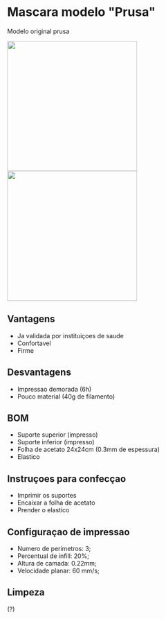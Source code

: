 # Mascara modelo "Prusa"
Modelo original prusa


<img src="https://github.com/TreshDe-UFSC/informacoes/blob/master/arquivos/manufatura/mascara_facil_prusa/prusa_lado.jpeg" width="300"/> <img src="https://github.com/TreshDe-UFSC/informacoes/blob/master/arquivos/manufatura/mascara_facil_prusa/prusa_frente.jpeg" width="300"/>


## Vantagens
- Ja validada por instituiçoes de saude
- Confortavel
- Firme

## Desvantagens
- Impressao demorada (6h)
- Pouco material (40g de filamento)

## BOM
- Suporte superior (impresso)
- Suporte inferior (impresso)
- Folha de acetato 24x24cm (0.3mm de espessura)
- Elastico

## Instruçoes para confecçao

- Imprimir os suportes
- Encaixar a folha de acetato
- Prender o elastico

## Configuraçao de impressao
- Numero de perimetros: 3;
- Percentual de infill: 20%;
- Altura de camada: 0.22mm;
- Velocidade planar: 60 mm/s;

## Limpeza
(?)
